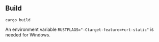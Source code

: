 ## Build

    cargo build

An environment variable `RUSTFLAGS="-Ctarget-feature=+crt-static"` is needed for Windows.
